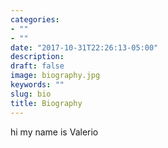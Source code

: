 ```yaml
---
categories:
- ""
- ""
date: "2017-10-31T22:26:13-05:00"
description: 
draft: false
image: biography.jpg
keywords: ""
slug: bio
title: Biography
---
```


hi my name is Valerio